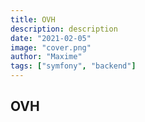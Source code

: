 ```yaml
---
title: OVH
description: description
date: "2021-02-05"
image: "cover.png"
author: "Maxime"
tags: ["symfony", "backend"]
---
```


## OVH

